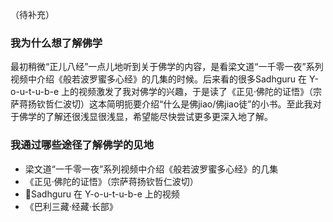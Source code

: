 
（待补充）

### 我为什么想了解佛学

最初稍微“正儿八经”一点儿地听到关于佛学的内容，是看梁文道“一千零一夜”系列视频中介绍《般若波罗蜜多心经》的几集的时候。后来看的很多Sadhguru 在 Y-o-u-t-u-b-e 上的视频激发了我对佛学的兴趣，于是读了《正见·佛陀的证悟》（宗萨蒋扬钦哲仁波切）这本简明扼要介绍“什么是佛jiao/佛jiao徒”的小书。至此我对于佛学的了解还很浅显很浅显，希望能尽快尝试更多更深入地了解。

### 我通过哪些途径了解佛学的见地

- 梁文道“一千零一夜”系列视频中介绍《般若波罗蜜多心经》的几集
- 《正见·佛陀的证悟》（宗萨蒋扬钦哲仁波切）
- Sadhguru 在 Y-o-u-t-u-b-e 上的视频
- 《巴利三藏·经藏·长部》
